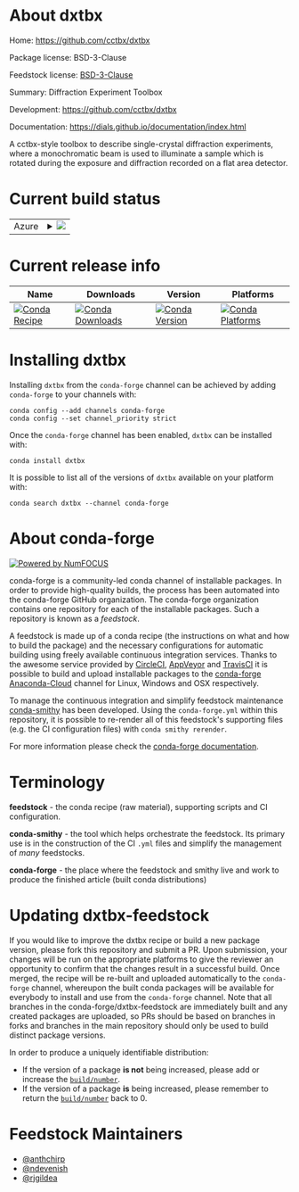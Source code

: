 About dxtbx
===========

Home: https://github.com/cctbx/dxtbx

Package license: BSD-3-Clause

Feedstock license: [BSD-3-Clause](https://github.com/conda-forge/dxtbx-feedstock/blob/master/LICENSE.txt)

Summary: Diffraction Experiment Toolbox

Development: https://github.com/cctbx/dxtbx

Documentation: https://dials.github.io/documentation/index.html

A cctbx-style toolbox to describe single-crystal diffraction experiments,
where a monochromatic beam is used to illuminate a sample which is rotated
during the exposure and diffraction recorded on a flat area detector.


Current build status
====================


<table>
    
  <tr>
    <td>Azure</td>
    <td>
      <details>
        <summary>
          <a href="https://dev.azure.com/conda-forge/feedstock-builds/_build/latest?definitionId=15347&branchName=master">
            <img src="https://dev.azure.com/conda-forge/feedstock-builds/_apis/build/status/dxtbx-feedstock?branchName=master">
          </a>
        </summary>
        <table>
          <thead><tr><th>Variant</th><th>Status</th></tr></thead>
          <tbody><tr>
              <td>linux_64_python3.7.____cpython</td>
              <td>
                <a href="https://dev.azure.com/conda-forge/feedstock-builds/_build/latest?definitionId=15347&branchName=master">
                  <img src="https://dev.azure.com/conda-forge/feedstock-builds/_apis/build/status/dxtbx-feedstock?branchName=master&jobName=linux&configuration=linux_64_python3.7.____cpython" alt="variant">
                </a>
              </td>
            </tr><tr>
              <td>linux_64_python3.8.____cpython</td>
              <td>
                <a href="https://dev.azure.com/conda-forge/feedstock-builds/_build/latest?definitionId=15347&branchName=master">
                  <img src="https://dev.azure.com/conda-forge/feedstock-builds/_apis/build/status/dxtbx-feedstock?branchName=master&jobName=linux&configuration=linux_64_python3.8.____cpython" alt="variant">
                </a>
              </td>
            </tr><tr>
              <td>linux_64_python3.9.____cpython</td>
              <td>
                <a href="https://dev.azure.com/conda-forge/feedstock-builds/_build/latest?definitionId=15347&branchName=master">
                  <img src="https://dev.azure.com/conda-forge/feedstock-builds/_apis/build/status/dxtbx-feedstock?branchName=master&jobName=linux&configuration=linux_64_python3.9.____cpython" alt="variant">
                </a>
              </td>
            </tr><tr>
              <td>osx_64_python3.7.____cpython</td>
              <td>
                <a href="https://dev.azure.com/conda-forge/feedstock-builds/_build/latest?definitionId=15347&branchName=master">
                  <img src="https://dev.azure.com/conda-forge/feedstock-builds/_apis/build/status/dxtbx-feedstock?branchName=master&jobName=osx&configuration=osx_64_python3.7.____cpython" alt="variant">
                </a>
              </td>
            </tr><tr>
              <td>osx_64_python3.8.____cpython</td>
              <td>
                <a href="https://dev.azure.com/conda-forge/feedstock-builds/_build/latest?definitionId=15347&branchName=master">
                  <img src="https://dev.azure.com/conda-forge/feedstock-builds/_apis/build/status/dxtbx-feedstock?branchName=master&jobName=osx&configuration=osx_64_python3.8.____cpython" alt="variant">
                </a>
              </td>
            </tr><tr>
              <td>osx_64_python3.9.____cpython</td>
              <td>
                <a href="https://dev.azure.com/conda-forge/feedstock-builds/_build/latest?definitionId=15347&branchName=master">
                  <img src="https://dev.azure.com/conda-forge/feedstock-builds/_apis/build/status/dxtbx-feedstock?branchName=master&jobName=osx&configuration=osx_64_python3.9.____cpython" alt="variant">
                </a>
              </td>
            </tr><tr>
              <td>osx_arm64_python3.8.____cpython</td>
              <td>
                <a href="https://dev.azure.com/conda-forge/feedstock-builds/_build/latest?definitionId=15347&branchName=master">
                  <img src="https://dev.azure.com/conda-forge/feedstock-builds/_apis/build/status/dxtbx-feedstock?branchName=master&jobName=osx&configuration=osx_arm64_python3.8.____cpython" alt="variant">
                </a>
              </td>
            </tr><tr>
              <td>osx_arm64_python3.9.____cpython</td>
              <td>
                <a href="https://dev.azure.com/conda-forge/feedstock-builds/_build/latest?definitionId=15347&branchName=master">
                  <img src="https://dev.azure.com/conda-forge/feedstock-builds/_apis/build/status/dxtbx-feedstock?branchName=master&jobName=osx&configuration=osx_arm64_python3.9.____cpython" alt="variant">
                </a>
              </td>
            </tr>
          </tbody>
        </table>
      </details>
    </td>
  </tr>
</table>

Current release info
====================

| Name | Downloads | Version | Platforms |
| --- | --- | --- | --- |
| [![Conda Recipe](https://img.shields.io/badge/recipe-dxtbx-green.svg)](https://anaconda.org/conda-forge/dxtbx) | [![Conda Downloads](https://img.shields.io/conda/dn/conda-forge/dxtbx.svg)](https://anaconda.org/conda-forge/dxtbx) | [![Conda Version](https://img.shields.io/conda/vn/conda-forge/dxtbx.svg)](https://anaconda.org/conda-forge/dxtbx) | [![Conda Platforms](https://img.shields.io/conda/pn/conda-forge/dxtbx.svg)](https://anaconda.org/conda-forge/dxtbx) |

Installing dxtbx
================

Installing `dxtbx` from the `conda-forge` channel can be achieved by adding `conda-forge` to your channels with:

```
conda config --add channels conda-forge
conda config --set channel_priority strict
```

Once the `conda-forge` channel has been enabled, `dxtbx` can be installed with:

```
conda install dxtbx
```

It is possible to list all of the versions of `dxtbx` available on your platform with:

```
conda search dxtbx --channel conda-forge
```


About conda-forge
=================

[![Powered by
NumFOCUS](https://img.shields.io/badge/powered%20by-NumFOCUS-orange.svg?style=flat&colorA=E1523D&colorB=007D8A)](https://numfocus.org)

conda-forge is a community-led conda channel of installable packages.
In order to provide high-quality builds, the process has been automated into the
conda-forge GitHub organization. The conda-forge organization contains one repository
for each of the installable packages. Such a repository is known as a *feedstock*.

A feedstock is made up of a conda recipe (the instructions on what and how to build
the package) and the necessary configurations for automatic building using freely
available continuous integration services. Thanks to the awesome service provided by
[CircleCI](https://circleci.com/), [AppVeyor](https://www.appveyor.com/)
and [TravisCI](https://travis-ci.com/) it is possible to build and upload installable
packages to the [conda-forge](https://anaconda.org/conda-forge)
[Anaconda-Cloud](https://anaconda.org/) channel for Linux, Windows and OSX respectively.

To manage the continuous integration and simplify feedstock maintenance
[conda-smithy](https://github.com/conda-forge/conda-smithy) has been developed.
Using the ``conda-forge.yml`` within this repository, it is possible to re-render all of
this feedstock's supporting files (e.g. the CI configuration files) with ``conda smithy rerender``.

For more information please check the [conda-forge documentation](https://conda-forge.org/docs/).

Terminology
===========

**feedstock** - the conda recipe (raw material), supporting scripts and CI configuration.

**conda-smithy** - the tool which helps orchestrate the feedstock.
                   Its primary use is in the construction of the CI ``.yml`` files
                   and simplify the management of *many* feedstocks.

**conda-forge** - the place where the feedstock and smithy live and work to
                  produce the finished article (built conda distributions)


Updating dxtbx-feedstock
========================

If you would like to improve the dxtbx recipe or build a new
package version, please fork this repository and submit a PR. Upon submission,
your changes will be run on the appropriate platforms to give the reviewer an
opportunity to confirm that the changes result in a successful build. Once
merged, the recipe will be re-built and uploaded automatically to the
`conda-forge` channel, whereupon the built conda packages will be available for
everybody to install and use from the `conda-forge` channel.
Note that all branches in the conda-forge/dxtbx-feedstock are
immediately built and any created packages are uploaded, so PRs should be based
on branches in forks and branches in the main repository should only be used to
build distinct package versions.

In order to produce a uniquely identifiable distribution:
 * If the version of a package **is not** being increased, please add or increase
   the [``build/number``](https://docs.conda.io/projects/conda-build/en/latest/resources/define-metadata.html#build-number-and-string).
 * If the version of a package **is** being increased, please remember to return
   the [``build/number``](https://docs.conda.io/projects/conda-build/en/latest/resources/define-metadata.html#build-number-and-string)
   back to 0.

Feedstock Maintainers
=====================

* [@anthchirp](https://github.com/anthchirp/)
* [@ndevenish](https://github.com/ndevenish/)
* [@rjgildea](https://github.com/rjgildea/)

